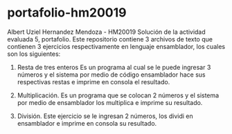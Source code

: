 # portafolio-hm20019
Albert Uziel Hernandez Mendoza - HM20019
Solución de la actividad evaluada 5, portafolio.
Este repositorio contiene 3 archivos de texto que contienen 3 ejercicios respectivamente en lenguaje ensamblador, los cuales son los siguientes:

1. Resta de tres enteros
Es un programa al cual se le puede ingresar 3 números y el sistema por medio de código ensamblador hace sus respectivas restas e imprime en consola el resultado.

2. Multiplicación.
Es un programa que se colocan 2 números y el sistema por medio de ensamblador los multiplica e imprime su resultado.

3. División.
Este ejercicio se le ingresan 2 números, los dividi en ensamblador e imprime en consola su resultado.
